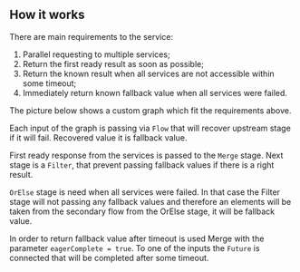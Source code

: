 ## How it works

There are main requirements to the service:

1. Parallel requesting to multiple services;
2. Return the first ready result as soon as possible;
3. Return the known result when all services are not accessible
within some timeout;
4. Immediately return known fallback value when all services were failed.

The picture below shows a custom graph which fit the requirements above.

Each input of the graph is passing via `Flow` that will recover upstream stage if it will fail. Recovered value it is fallback value.

First ready response from the services is passed to the `Merge` stage. Next stage is a `Filter`, that prevent passing fallback values if there is a right result.

`OrElse` stage is need when all services were failed. In that case the Filter stage will not passing any fallback values and therefore an elements will be taken from the secondary flow from the OrElse stage, it will be fallback value.

In order to return fallback value after timeout is used Merge with the parameter `eagerComplete = true`. To one of the inputs the `Future` is connected that will be completed after some timeout.
